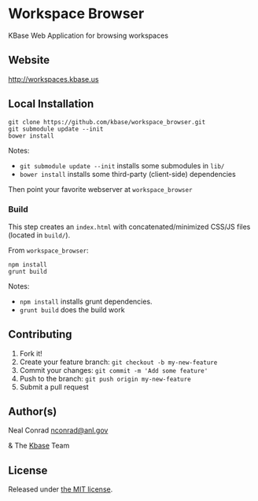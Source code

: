 
# Workspace Browser

KBase Web Application for browsing workspaces

## Website

http://workspaces.kbase.us

## Local Installation

```
git clone https://github.com/kbase/workspace_browser.git 
git submodule update --init
bower install
```

Notes:
- `git submodule update --init` installs some submodules in `lib/`
- `bower install` installs some third-party (client-side) dependencies

Then point your favorite webserver at `workspace_browser`

### Build

This step creates an `index.html` with concatenated/minimized CSS/JS files (located in `build/`).

From `workspace_browser`:

```
npm install
grunt build
```

Notes:
- `npm install` installs grunt dependencies.
- `grunt build` does the build work


## Contributing

1. Fork it!
2. Create your feature branch: `git checkout -b my-new-feature`
3. Commit your changes: `git commit -m 'Add some feature'`
4. Push to the branch: `git push origin my-new-feature`
5. Submit a pull request

## Author(s)

Neal Conrad <nconrad@anl.gov>

& The [Kbase](https://kbase.us) Team

## License

Released under [the MIT license](https://github.com/kbase/workspace_browser).
